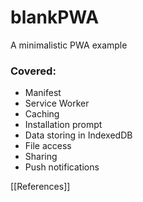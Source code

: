 # blankPWA  
A minimalistic PWA example  

### Covered:  
* Manifest  
* Service Worker  
* Caching  
* Installation prompt  
* Data storing in IndexedDB  
* File access  
* Sharing  
* Push notifications  

[[References]]  
